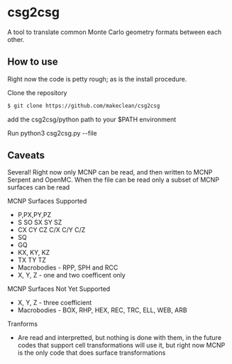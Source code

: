 # csg2csg
A tool to translate common Monte Carlo geometry formats between each other.

## How to use
Right now the code is petty rough; as is the install procedure.

Clone the repository
```sh
$ git clone https://github.com/makeclean/csg2csg
```


add the   csg2csg/python path to your $PATH environment

Run python3 csg2csg.py --file <mcnp input file>

## Caveats
Several! Right now only MCNP can be read, and then written to MCNP Serpent and OpenMC. 
When the file can be read only a subset of MCNP surfaces can be read

MCNP Surfaces Supported
 - P,PX,PY,PZ
 - S SO SX  SY SZ
 - CX CY CZ C/X C/Y C/Z
 - SQ
 - GQ
 - KX, KY, KZ
 - TX TY TZ
 - Macrobodies - RPP, SPH and RCC 
 - X, Y, Z - one and two coefficent only


MCNP Surfaces Not Yet Supported
 - X, Y, Z - three coefficient
 - Macrobodies - BOX, RHP, HEX, REC, TRC, ELL, WEB, ARB

Tranforms
 - Are read and interpretted, but nothing is done with them, in the future codes that support cell transformations will use it, but right now MCNP is the only code that does surface transformations 
